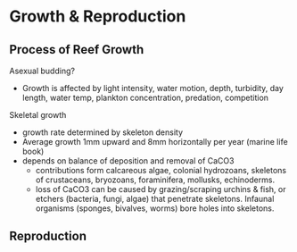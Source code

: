 # Growth & Reproduction

## Process of Reef Growth&#x20;

Asexual budding?&#x20;

* Growth is affected by light intensity, water motion, depth, turbidity, day length, water temp, plankton concentration, predation, competition&#x20;

Skeletal growth&#x20;

* growth rate determined by skeleton density&#x20;
* Average growth 1mm upward and 8mm horizontally per year (marine life book)
* depends on balance of deposition and removal of CaCO3&#x20;
  * contributions form calcareous algae, colonial hydrozoans, skeletons of crustaceans, bryozoans, foraminifera, mollusks, echinoderms.&#x20;
  * loss of CaCO3 can be caused by grazing/scraping urchins & fish, or etchers (bacteria, fungi, algae) that penetrate skeletons. Infaunal organisms (sponges, bivalves, worms) bore holes into skeletons.&#x20;

## Reproduction&#x20;

